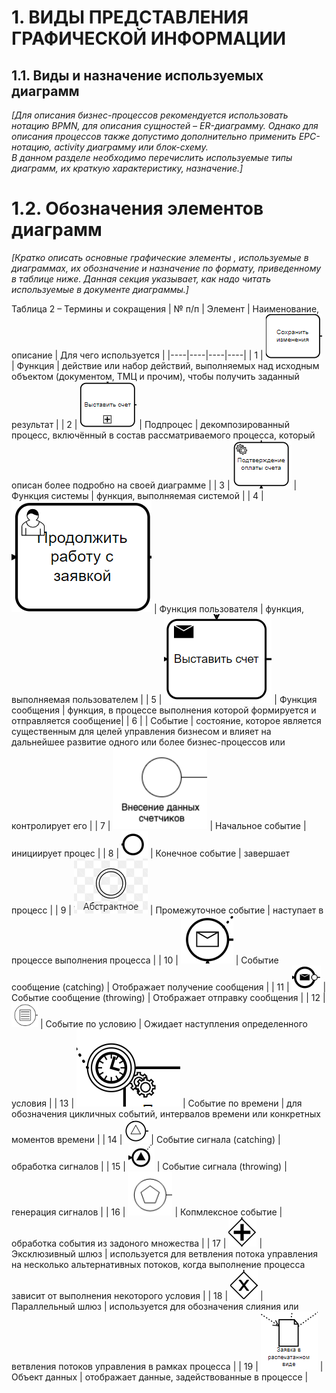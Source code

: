 # 1. ВИДЫ ПРЕДСТАВЛЕНИЯ ГРАФИЧЕСКОЙ ИНФОРМАЦИИ
## 1.1.	Виды и назначение используемых диаграмм
*[Для описания бизнес-процессов рекомендуется использовать нотацию BPMN, для описания сущностей – ER-диаграмму. Однако для описания процессов также допустимо дополнительно применить EPC-нотацию, activity диаграмму или блок-схему.*  
*В данном разделе необходимо перечислить используемые типы диаграмм, их краткую характеристику, назначение.]*

# 1.2.	Обозначения элементов диаграмм
*[Кратко описать основные графические элементы ,  используемые в диаграммах, их обозначение и назначение по формату, приведенному в таблице ниже. Данная секция указывает, как надо читать используемые в документе диаграммы.]*  

Таблица 2 – Термины и сокращения
| № п/п | Элемент | Наименование, описание | Для чего используется |
|----|----|----|----|
| 1 | !["Функция"](./Diagramm/Symbols/функция.png) | Функция | действие или набор действий, выполняемых над исходным объектом (документом, ТМЦ и прочим), чтобы получить заданный результат |
| 2 | !["Функция"](./Diagramm/Symbols/%D0%BF%D0%BE%D0%B4%D0%BF%D1%80%D0%BE%D1%86%D0%B5%D1%81%D1%81.png) | Подпроцес | декомпозированный процесс, включённый в состав рассматриваемого процесса, который описан более подробно на своей диаграмме |
| 3 | !["Функция"](./Diagramm/Symbols/%D1%84%D1%83%D0%BD%D0%BA%D1%86%D0%B8%D1%8F_%D1%81%D0%B8%D1%81%D1%82%D0%B5%D0%BC%D1%8B.png) | Функция системы | функция, выполняемая системой | 
| 4 | !["Функция"](./Diagramm/Symbols/функция_пользователя.png) | Функция пользователя | функция, выполняемая пользователем | 
| 5 | !["Функция"](./Diagramm/Symbols/%D1%84%D1%83%D0%BD%D0%BA%D1%86%D0%B8%D1%8F_%D1%81%D0%BE%D0%BE%D0%B1%D1%89%D0%B5%D0%BD%D0%B8%D1%8F.png) | Функция сообщения | функция, в процессе выполнения которой формируется и отправляется сообщение| 
| 6 |  | Событие | состояние, которое является существенным для целей управления бизнесом и влияет на дальнейшее развитие одного или более бизнес-процессов или контролирует его |
| 7 | !["Функция"](./Diagramm/Symbols/2022-07-01_10-51-09.png) | Начальное событие | инициирует процес | 
| 8 | !["Функция"](./Diagramm/Symbols/%D1%81%D0%BE%D0%B1%D1%82%D1%8B%D0%B8%D0%B5_%D0%BA%D0%BE%D0%BD%D0%B5%D1%87%D0%BD%D0%BE%D0%B5.png) | Конечное событие | завершает процесс | 
| 9 | !["Функция"](./Diagramm/Symbols/2022-07-01_10-53-24.png) | Промежуточное событие | наступает в процессе выполнения процесса | 
| 10 | ![симовол"](./Diagramm/Symbols/событие_сообщение_начало.png) | Событие сообщение (catching) | Отображает получение сообщения | 
| 11 | ![симовол"](./Diagramm/Symbols/событие_сообщение_конечное.png) | Событие сообщение (throwing) | Отображает отправку сообщения | 
| 12 | ![симовол"](./Diagramm/Symbols/событие_условия.png) | Событие по условию | Ожидает наступления определенного условия | 
| 13 | ![симовол"](./Diagramm/Symbols/событие_таймера.png) | Событие по времени | для обозначения цикличных событий, интервалов времени или конкретных моментов времени | 
| 14 | ![симовол"](./Diagramm/Symbols/событие_сигнал.png) | Событие сигнала (catching) | обработка сигналов | 
| 15 | ![симовол"](./Diagramm/Symbols/событие_сигнал_конец.png) | Событие сигнала (throwing) | генерация сигналов | 
| 16 | ![симовол"](./Diagramm/Symbols/событие_составное.png) | Копмлексное событие | обработка события из задоного множества |
| 17 | ![симовол"](./Diagramm/Symbols/шлюз_и.png) | Эксклюзивный шлюз | используется для ветвления потока управления на несколько альтернативных потоков, когда выполнение процесса зависит от выполнения некоторого условия | 
| 18 | ![симовол"](./Diagramm/Symbols/шлюз_или.png) | Параллельный шлюз | используется для обозначения слияния или ветвления потоков управления в рамках процесса |
| 19 | ![симовол"](./Diagramm/Symbols/дата.png) | Объект данных | отображает данные, задействованные в процессе |
